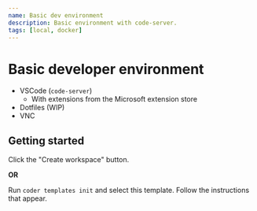 ```yaml
---
name: Basic dev environment
description: Basic environment with code-server.
tags: [local, docker]
---
```


# Basic developer environment

* VSCode (``code-server``)
  * With extensions from the Microsoft extension store
* Dotfiles (WIP)
* VNC

## Getting started

Click the "Create workspace" button.

**OR**

Run `coder templates init` and select this template. Follow the instructions that appear.
